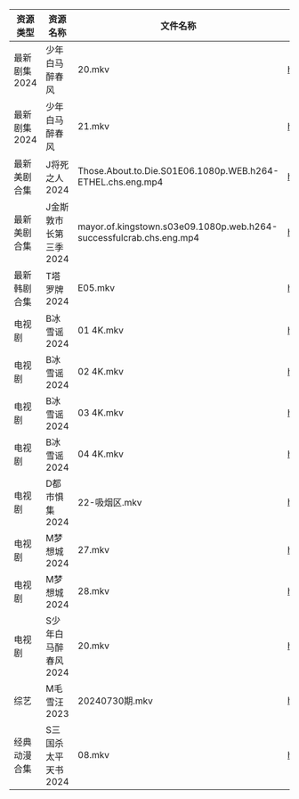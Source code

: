 | 资源类型     | 资源名称          | 文件名称                                                                | 分享链接                                      | 更新时间                |
| -------- | ------------- | ------------------------------------------------------------------- | ----------------------------------------- | ------------------- |
| 最新剧集2024 | 少年白马醉春风       | 20.mkv                                                              | https://www.alipan.com/s/1idjrY2jAKx      | 2024-07-30 12:10:09 |
| 最新剧集2024 | 少年白马醉春风       | 21.mkv                                                              | https://www.alipan.com/s/1idjrY2jAKx      | 2024-07-30 12:10:08 |
| 最新美剧合集   | J将死之人2024     | Those.About.to.Die.S01E06.1080p.WEB.h264-ETHEL.chs.eng.mp4          | https://www.alipan.com/s/DQvuTz4ssNq      | 2024-07-30 12:05:46 |
| 最新美剧合集   | J金斯敦市长第三季2024 | mayor.of.kingstown.s03e09.1080p.web.h264-successfulcrab.chs.eng.mp4 | https://www.alipan.com/s/uneR6vKvF2y      | 2024-07-30 12:09:30 |
| 最新韩剧合集   | T塔罗牌2024      | E05.mkv                                                             | https://www.alipan.com/s/vi2iFh7hcV5      | 2024-07-30 10:06:31 |
| 电视剧      | B冰雪谣2024      | 01 4K.mkv                                                           | https://www.alipan.com/s/Xvxp1d4B5iQ      | 2024-07-30 00:05:07 |
| 电视剧      | B冰雪谣2024      | 02 4K.mkv                                                           | https://www.alipan.com/s/Xvxp1d4B5iQ      | 2024-07-30 00:05:07 |
| 电视剧      | B冰雪谣2024      | 03 4K.mkv                                                           | https://www.alipan.com/s/Xvxp1d4B5iQ      | 2024-07-30 00:05:07 |
| 电视剧      | B冰雪谣2024      | 04 4K.mkv                                                           | https://www.alipan.com/s/Xvxp1d4B5iQ      | 2024-07-30 00:05:07 |
| 电视剧      | D都市惧集2024     | 22-吸烟区.mkv                                                          | https://www.alipan.com/s/3h7mz7XVT7D      | 2024-07-30 12:05:28 |
| 电视剧      | M梦想城2024      | 27.mkv                                                              | https://www.alipan.com/s/3krVYvJuSK6      | 2024-07-30 00:05:57 |
| 电视剧      | M梦想城2024      | 28.mkv                                                              | https://www.alipan.com/s/3krVYvJuSK6      | 2024-07-30 00:05:57 |
| 电视剧      | S少年白马醉春风2024  | 20.mkv                                                              | https://www.alipan.com/s/7ViyPGoKdyN      | 2024-07-30 12:06:15 |
| 综艺       | M毛雪汪2023      | 20240730期.mkv                                                       | https://www.aliyundrive.com/s/asPqfgPRqAg | 2024-07-30 12:08:00 |
| 经典动漫合集   | S三国杀太平天书2024  | 08.mkv                                                              | https://www.alipan.com/s/q7btS4qyetz      | 2024-07-30 12:06:04 |
